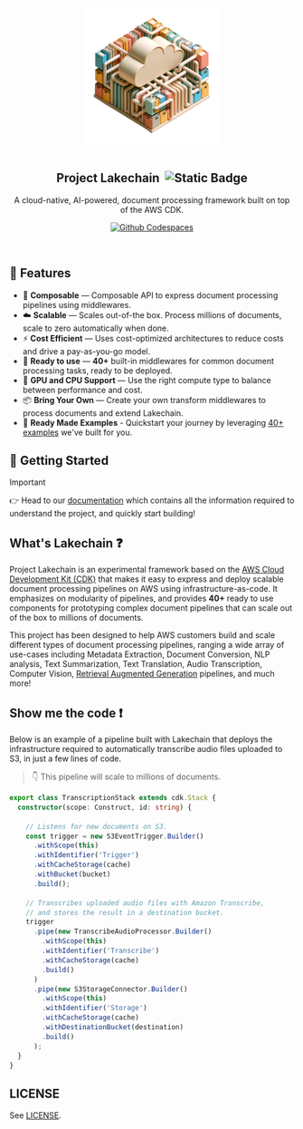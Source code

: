 <br><br>

<p align="center">
  <img width="240" src="docs/src/assets/icon.png">
  <br><br>
  <h2 align="center">Project Lakechain &nbsp;<img alt="Static Badge" src="https://img.shields.io/badge/Alpha-e28743"></h2>
  <p align="center">A cloud-native, AI-powered, document processing framework built on top of the AWS CDK.</p>
  <p align="center">
    <a href="https://codespaces.new/awslabs/project-lakechain"><img alt="Github Codespaces" src="https://github.com/codespaces/badge.svg" /></a>
  </p>
</p>
<br>

## 🔖 Features

- 🤖 **Composable** — Composable API to express document processing pipelines using middlewares.
- ☁️ **Scalable** — Scales out-of-the box. Process millions of documents, scale to zero automatically when done.
- ⚡ **Cost Efficient** — Uses cost-optimized architectures to reduce costs and drive a pay-as-you-go model.
- 🚀 **Ready to use** — **40+** built-in middlewares for common document processing tasks, ready to be deployed.
- 🦎 **GPU and CPU Support** — Use the right compute type to balance between performance and cost.
- 📦 **Bring Your Own** — Create your own transform middlewares to process documents and extend Lakechain.
- 📙 **Ready Made Examples** - Quickstart your journey by leveraging [40+ examples](./examples/) we've built for you.

## 🚀 Getting Started

> [!Important]
> 👉 Head to our [documentation](https://awslabs.github.io/project-lakechain/) which contains all the information required to understand the project, and quickly start building!

## What's Lakechain ❓

Project Lakechain is an experimental framework based on the [AWS Cloud Development Kit (CDK)](https://github.com/aws/aws-cdk) that makes it easy to express and deploy scalable document processing pipelines on AWS using infrastructure-as-code. It emphasizes on modularity of pipelines, and provides **40+** ready to use components for prototyping complex document pipelines that can scale out of the box to millions of documents.

This project has been designed to help AWS customers build and scale different types of document processing pipelines, ranging a wide array of use-cases including Metadata Extraction, Document Conversion, NLP analysis, Text Summarization, Text Translation, Audio Transcription, Computer Vision, [Retrieval Augmented Generation](https://docs.aws.amazon.com/sagemaker/latest/dg/jumpstart-foundation-models-customize-rag.html) pipelines, and much more!

## Show me the code ❗

Below is an example of a pipeline built with Lakechain that deploys the infrastructure required to automatically transcribe audio files uploaded to S3, in just a few lines of code.

> 👇 This pipeline will scale to millions of documents.

```typescript
export class TranscriptionStack extends cdk.Stack {
  constructor(scope: Construct, id: string) {

    // Listens for new documents on S3.
    const trigger = new S3EventTrigger.Builder()
      .withScope(this)
      .withIdentifier('Trigger')
      .withCacheStorage(cache)
      .withBucket(bucket)
      .build();

    // Transcribes uploaded audio files with Amazon Transcribe,
    // and stores the result in a destination bucket.
    trigger
      .pipe(new TranscribeAudioProcessor.Builder()
        .withScope(this)
        .withIdentifier('Transcribe')
        .withCacheStorage(cache)
        .build()
      )
      .pipe(new S3StorageConnector.Builder()
        .withScope(this)
        .withIdentifier('Storage')
        .withCacheStorage(cache)
        .withDestinationBucket(destination)
        .build()
      );
  }
}
```

## LICENSE

See [LICENSE](LICENSE).
